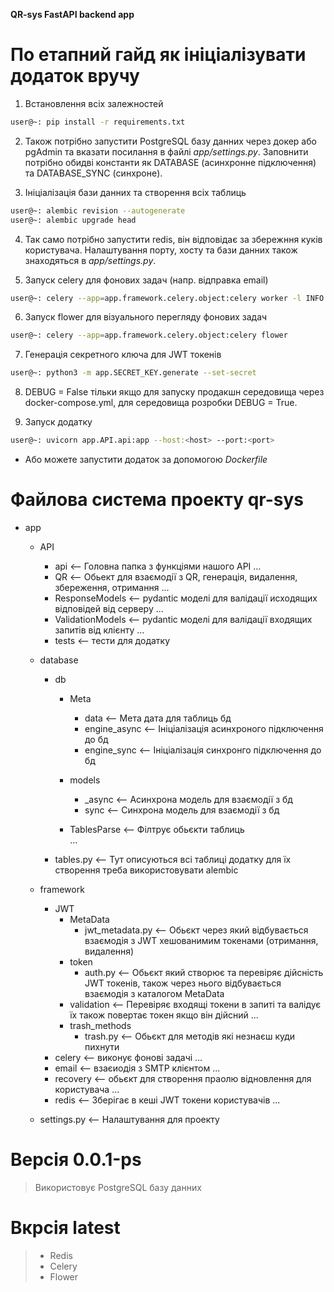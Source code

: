 **QR-sys FastAPI backend app**


# По етапний гайд як ініціалізувати додаток вручу

1. Встановлення всіх залежностей 

```bash
user@~: pip install -r requirements.txt
```
2. Також потрібно запустити PostgreSQL базу данних через докер або pgAdmin
   та вказати посилання в файлі *app/settings.py*. Заповнити потрібно обидві константи
    як DATABASE (асинхронне підключення) та DATABASE_SYNC (синхроне).

3. Ініціалізація бази данних та створення всіх таблиць

```bash
user@~: alembic revision --autogenerate
user@~: alembic upgrade head
```

4. Так само потрібно запустити redis, він відповідає за збережння куків користувача.
   Налаштування порту, хосту та бази данних також знаходяться в *app/settings.py*.


5. Запуск celery для фонових задач (напр. відправка email)

```bash
user@~: celery --app=app.framework.celery.object:celery worker -l INFO
```

6. Запуск flower для візуального перегляду фонових задач
   
```bash
user@~: celery --app=app.framework.celery.object:celery flower
```

7. Генерація секретного ключа для JWT токенів

```bash
user@~: python3 -m app.SECRET_KEY.generate --set-secret
```


8. DEBUG = False тільки якщо для запуску продакшн середовища через
   docker-compose.yml, для середовища розробки DEBUG = True.
 
9. Запуск додатку

```bash
user@~: uvicorn app.API.api:app --host:<host> --port:<port>
```

* Або можете запустити додаток за допомогою *Dockerfile*


# Файлова система проекту qr-sys

- app
    - API
        - api <-- Головна папка з функціями нашого API
            ...
        - QR <-- Обьект для взаємодії з QR, генерація, видалення, збереження, отримання
            ...
        - ResponseModels <-- pydantic моделі для валідації исходящих відповідей від серверу
            ...
        - ValidationModels <-- pydantic моделі для валідації входящих запитів від клієнту
            ...
        - tests <-- тести для додатку

    - database 
        - db
            - Meta 
                - data <-- Мета дата для таблиць бд
                - engine_async <-- Ініціалізація асинхроного підключення до бд
                - engine_sync <-- Ініціалізація синхронго підключення до бд 

            - models
                - _async <-- Асинхрона модель для взаємодії з бд
                - sync <-- Синхрона модель для взаємодії з бд
            
            - TablesParse <-- Філтрує обьєкти таблиць  
                ... 

        - tables.py <-- Тут описуються всі таблиці додатку для їх створення треба використовувати alembic

    - framework
        - JWT
            - MetaData
                - jwt_metadata.py <-- Обьєкт через який відбувається взаємодія з JWT хешованимим токенами (отримання, видалення)
            - token 
                - auth.py <-- Обьєкт який створює та перевіряє дійсність JWT токенів, також через нього
                                відбувається взаємодія з каталогом MetaData
            - validation <-- Перевіряє входящі токени в запиті та валідує їх також повертає токен якщо він дійсний 
                ...
            - trash_methods
                - trash.py <-- Обьєкт для методів які незнаєш куди пихнути
        - celery <-- виконує фонові задачі
           ...
        - email <-- взаєиодія з SMTP клієнтом 
           ...
        - recovery <-- обьєкт для створення праолю відновлення для користувача
           ...
        - redis <-- Зберігає в кеші JWT токени користувачів
           ...
    - settings.py <-- Налаштування для проекту 


# Версія 0.0.1-ps

> Використовує PostgreSQL базу данних

# Вкрсія latest
> + Redis
> + Celery
> + Flower
